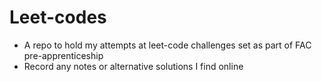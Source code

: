 # Leet-codes
* A repo to hold my attempts at leet-code challenges set as part of FAC pre-apprenticeship
* Record any notes or alternative solutions I find online 
